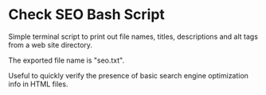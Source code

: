 # Check SEO Bash Script

Simple terminal script to print out file names, titles, descriptions and alt tags from a web site directory.

The exported file name is "seo.txt".

Useful to quickly verify the presence of basic search engine optimization info in HTML files. 
